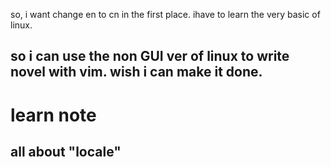 
so, i want change en to cn in the first place.
ihave to learn the very basic of linux.

so i can use the non GUI ver of linux to write novel with vim.
wish i can make it done.
---

# learn note

## all about "locale"


